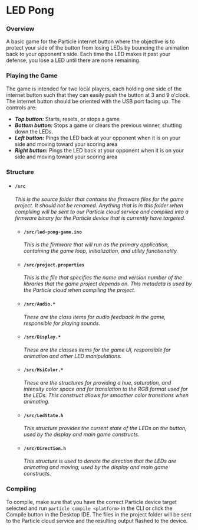 # LED Pong

### Overview

A basic game for the Particle internet button where the objective is to protect your side of the button from losing LEDs by bouncing the animation back to your opponent's side.  Each time the LED makes it past your defense, you lose a LED until there are none remaining.  

### Playing the Game

The game is intended for two local players, each holding one side of the internet button such that they can easily push the button at 3 and 9 o'clock.  The internet button should be oriented with the USB port facing up.  The controls are:

- _**Top button:**_ Starts, resets, or stops a game
- _**Bottom button:**_ Stops a game or clears the previous winner, shutting down the LEDs.
- _**Left button:**_ Pings the LED back at your opponent when it is on your side and moving toward your scoring area
- _**Right button:**_ Pings the LED back at your opponent when it is on your side and moving toward your scoring area  

### Structure

* #### ```/src```
  _This is the source folder that contains the firmware files for the game project. It should *not* be renamed.
Anything that is in this folder when compliling will be sent to our Particle cloud service and compiled into a firmware binary for the Particle device that is currently have targeted._

    - #### ```/src/led-pong-game.ino```
      _This is the firmware that will run as the primary application, containing the game loop, initialization, and utility functionality._

    - #### ```/src/project.properties```  
      _This is the file that specifies the name and version number of the libraries that the game project depends on. This metadata is used by the Particle cloud when compiling the project._

    - #### ```/src/Audio.*```
      _These are the class items for audio feedback in the game, responsible for playing sounds._

    - #### ```/src/Display.*```
      _These are the classes items for the game UI, responsible for animation and other LED manipulations._

    - #### ```/src/HsiColor.*```
      _These are the structures for providing a hue, saturation, and intensity color space and for translation to the RGB format used for the LEDs.  This construct allows for smoother color transitions when animating._

    - #### ```/src/LedState.h```
      _This structure provides the current state of the LEDs on the button, used by the display and main game constructs._

    - #### ```/src/Direction.h```
      _This structure is used to denote the direction that the LEDs are animating and moving, used by the display and main game constructs._

### Compiling

To compile, make sure that you have the correct Particle device target selected and run `particle compile <platform>` in the CLI or click the Compile button in the Desktop IDE. The files in the project folder will be sent to the Particle cloud service and the resulting output flashed to the device.
